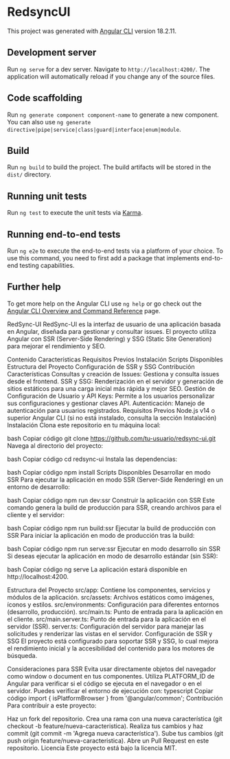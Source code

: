 # RedsyncUI

This project was generated with [Angular CLI](https://github.com/angular/angular-cli) version 18.2.11.

## Development server

Run `ng serve` for a dev server. Navigate to `http://localhost:4200/`. The application will automatically reload if you change any of the source files.

## Code scaffolding

Run `ng generate component component-name` to generate a new component. You can also use `ng generate directive|pipe|service|class|guard|interface|enum|module`.

## Build

Run `ng build` to build the project. The build artifacts will be stored in the `dist/` directory.

## Running unit tests

Run `ng test` to execute the unit tests via [Karma](https://karma-runner.github.io).

## Running end-to-end tests

Run `ng e2e` to execute the end-to-end tests via a platform of your choice. To use this command, you need to first add a package that implements end-to-end testing capabilities.

## Further help

To get more help on the Angular CLI use `ng help` or go check out the [Angular CLI Overview and Command Reference](https://angular.dev/tools/cli) page.


RedSync-UI
RedSync-UI es la interfaz de usuario de una aplicación basada en Angular, diseñada para gestionar y consultar issues. El proyecto utiliza Angular con SSR (Server-Side Rendering) y SSG (Static Site Generation) para mejorar el rendimiento y SEO.

Contenido
Características
Requisitos Previos
Instalación
Scripts Disponibles
Estructura del Proyecto
Configuración de SSR y SSG
Contribución
Características
Consultas y creación de Issues: Gestiona y consulta issues desde el frontend.
SSR y SSG: Renderización en el servidor y generación de sitios estáticos para una carga inicial más rápida y mejor SEO.
Gestión de Configuración de Usuario y API Keys: Permite a los usuarios personalizar sus configuraciones y gestionar claves API.
Autenticación: Manejo de autenticación para usuarios registrados.
Requisitos Previos
Node.js v14 o superior
Angular CLI (si no está instalado, consulta la sección Instalación)
Instalación
Clona este repositorio en tu máquina local:

bash
Copiar código
git clone https://github.com/tu-usuario/redsync-ui.git
Navega al directorio del proyecto:

bash
Copiar código
cd redsync-ui
Instala las dependencias:

bash
Copiar código
npm install
Scripts Disponibles
Desarrollar en modo SSR
Para ejecutar la aplicación en modo SSR (Server-Side Rendering) en un entorno de desarrollo:

bash
Copiar código
npm run dev:ssr
Construir la aplicación con SSR
Este comando genera la build de producción para SSR, creando archivos para el cliente y el servidor:

bash
Copiar código
npm run build:ssr
Ejecutar la build de producción con SSR
Para iniciar la aplicación en modo de producción tras la build:

bash
Copiar código
npm run serve:ssr
Ejecutar en modo desarrollo sin SSR
Si deseas ejecutar la aplicación en modo de desarrollo estándar (sin SSR):

bash
Copiar código
ng serve
La aplicación estará disponible en http://localhost:4200.

Estructura del Proyecto
src/app: Contiene los componentes, servicios y módulos de la aplicación.
src/assets: Archivos estáticos como imágenes, íconos y estilos.
src/environments: Configuración para diferentes entornos (desarrollo, producción).
src/main.ts: Punto de entrada para la aplicación en el cliente.
src/main.server.ts: Punto de entrada para la aplicación en el servidor (SSR).
server.ts: Configuración del servidor para manejar las solicitudes y renderizar las vistas en el servidor.
Configuración de SSR y SSG
El proyecto está configurado para soportar SSR y SSG, lo cual mejora el rendimiento inicial y la accesibilidad del contenido para los motores de búsqueda.

Consideraciones para SSR
Evita usar directamente objetos del navegador como window o document en tus componentes. Utiliza PLATFORM_ID de Angular para verificar si el código se ejecuta en el navegador o en el servidor.
Puedes verificar el entorno de ejecución con:
typescript
Copiar código
import { isPlatformBrowser } from '@angular/common';
Contribución
Para contribuir a este proyecto:

Haz un fork del repositorio.
Crea una rama con una nueva característica (git checkout -b feature/nueva-caracteristica).
Realiza tus cambios y haz commit (git commit -m 'Agrega nueva característica').
Sube tus cambios (git push origin feature/nueva-caracteristica).
Abre un Pull Request en este repositorio.
Licencia
Este proyecto está bajo la licencia MIT.